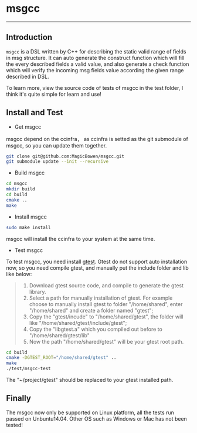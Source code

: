 # msgcc

***

## Introduction

`msgcc` is a DSL written by C++ for describing the static valid range of fields in msg structure. It can auto generate the construct function which will fill the every described fields a valid value, and also generate a check function which will verify the incoming msg fields value according the given range described in DSL.

To learn more, view the source code of tests of msgcc in the test folder, I think it's quite simple for learn and use!

## Install and Test

- Get msgcc

msgcc depend on the ccinfra， as ccinfra is setted as the git submodule of msgcc, so you can update them together. 

~~~ bash
git clone git@github.com:MagicBowen/msgcc.git
git submodule update --init --recursive
~~~

- Build msgcc

~~~ bash
cd msgcc
mkdir build
cd build
cmake ..
make
~~~

- Install msgcc

~~~ bash
sudo make install
~~~

msgcc will install the ccinfra to your system at the same time.

- Test msgcc

To test msgcc, you need install [gtest](https://github.com/google/googletest). Gtest do not support auto installation now, so you need compile gtest, and manually put the include folder and lib like below:

> 1. Download gtest source code, and compile to generate the gtest library.
> 2. Select a path for manually installation of gtest. For example choose to manually install gtest to folder "/home/shared", enter "/home/shared" and create a folder named "gtest";
> 3. Copy the "gtest/incude" to "/home/shared/gtest", the folder will like "/home/shared/gtest/include/gtest";
> 4. Copy the "libgtest.a" which you compiled out before to "/home/shared/gtest/lib"
> 5. Now the path "/home/shared/gtest" will be your gtest root path.

~~~ bash
cd build
cmake -DGTEST_ROOT="/home/shared/gtest" ..
make
./test/msgcc-test
~~~

The "~/project/gtest" should be replaced to your gtest installed path.

## Finally

The msgcc now only be supported on Linux platform, all the tests run passed on Unbuntu14.04. Other OS such as Windows or Mac has not been tested!